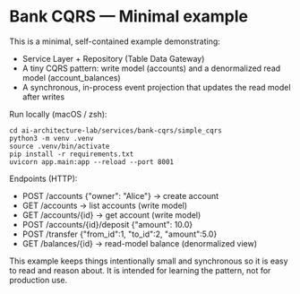 # Bank CQRS — Minimal example

This is a minimal, self-contained example demonstrating:

- Service Layer + Repository (Table Data Gateway)
- A tiny CQRS pattern: write model (accounts) and a denormalized read model (account_balances)
- A synchronous, in-process event projection that updates the read model after writes

Run locally (macOS / zsh):

```
cd ai-architecture-lab/services/bank-cqrs/simple_cqrs
python3 -m venv .venv
source .venv/bin/activate
pip install -r requirements.txt
uvicorn app.main:app --reload --port 8001
```

Endpoints (HTTP):
- POST /accounts {"owner": "Alice"} -> create account
- GET /accounts -> list accounts (write model)
- GET /accounts/{id} -> get account (write model)
- POST /accounts/{id}/deposit {"amount": 10.0}
- POST /transfer {"from_id":1, "to_id":2, "amount":5.0}
- GET /balances/{id} -> read-model balance (denormalized view)

This example keeps things intentionally small and synchronous so it is easy
to read and reason about. It is intended for learning the pattern, not for
production use.
